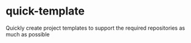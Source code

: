 # quick-template
Quickly create project templates to support the required repositories as much as possible
